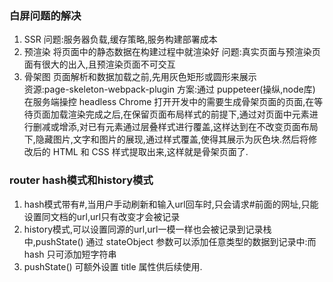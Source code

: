 ### 白屏问题的解决
 1. SSR    问题:服务器负载,缓存策略,服务构建部署成本
 2. 预渲染 将页面中的静态数据在构建过程中就渲染好  问题:真实页面与预渲染页面有很大的出入,且预渲染页面不可交互
 3. 骨架图 页面解析和数据加载之前,先用灰色矩形或圆形来展示  
   资源:page-skeleton-webpack-plugin 
   方案:通过 puppeteer(操纵,node库) 在服务端操控 headless Chrome 打开开发中的需要生成骨架页面的页面,在等待页面加载渲染完成之后,在保留页面布局样式的前提下,通过对页面中元素进行删减或增添,对已有元素通过层叠样式进行覆盖,这样达到在不改变页面布局下,隐藏图片,文字和图片的展现,通过样式覆盖,使得其展示为灰色块.然后将修改后的 HTML 和 CSS 样式提取出来,这样就是骨架页面了.

### router hash模式和history模式
1. hash模式带有#,当用户手动刷新和输入url回车时,只会请求#前面的网址,只能设置同文档的url,url只有改变才会被记录
2. history模式,可以设置同源的url,url一模一样也会被记录到记录栈中,pushState() 通过 stateObject 参数可以添加任意类型的数据到记录中:而 hash 只可添加短字符串
3. pushState() 可额外设置 title 属性供后续使用.
